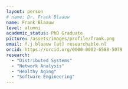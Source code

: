 ```yaml
---
layout: person
# name: Dr. Frank Blaauw
name: Frank Blaauw
level: alumni
academic_status: PhD Graduate
picture: /assets/images/profile/frank.png
email: f.j.blaauw [at] researchable.nl
orcid: https://orcid.org/0000-0002-6588-5079
research:
  - "Distributed Systems"
  - "Network Analysis"
  - "Healthy Aging"
  - "Software Engineering"
---
```

